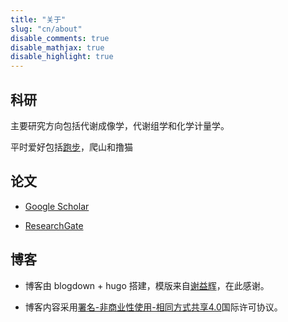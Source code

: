```yaml
---
title: "关于"
slug: "cn/about"
disable_comments: true
disable_mathjax: true
disable_highlight: true
---
```

## 科研

主要研究方向包括代谢成像学，代谢组学和化学计量学。

平时爱好包括[跑步](/jogging)，爬山和撸猫

## 论文

- [Google Scholar](https://scholar.google.com/citations?user=qbNRJIkAAAAJ&hl=en)

- [ResearchGate](https://www.researchgate.net/profile/Yonghui_Dong)


## 博客

- 博客由 blogdown + hugo 搭建，模版来自[谢益辉](https://yihui.name)，在此感谢。

- 博客内容采用[署名-非商业性使用-相同方式共享4.0](https://creativecommons.org/licenses/by-nc-sa/4.0/deed.zh)国际许可协议。

 
